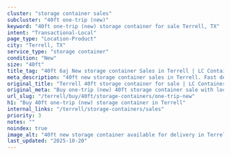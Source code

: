 ```yaml
---
cluster: "storage container sales"
subcluster: "40ft one-trip (new)"
keyword: "40ft one-trip (new) storage container for sale Terrell, TX"
intent: "Transactional-Local"
page_type: "Location-Product"
city: "Terrell, TX"
service_type: "storage container"
condition: "New"
size: "40ft"
title_tag: "40ft 6aj New storage container Sales in Terrell | LC Container"
meta_description: "40ft new storage container sales in Terrell. Fast delivery, competitive pricing. Serving storage containers area. Quote ID: VEZ. Call (214) 524-4168 for your free quote today."
original_title: "Terrell 40ft storage container for sale | LC Container"
original_meta: "Buy one-trip (new) 40ft storage container sale with local delivery in Terrell, TX. LC Container — local Since 2003. Request a fast quote today."
url_slug: "/terrell/buy/40ft/storage-containers/one-trip-new"
h1: "Buy 40ft one-trip (new) storage container in Terrell"
internal_links: "/terrell/storage-containers/sales"
priority: 3
notes: ""
noindex: true
image_alt: "40ft new storage container available for delivery in Terrell"
last_updated: "2025-10-20"
---
```


<!-- TODO: Add unique city/inventory copy, images, and internal links here. -->
